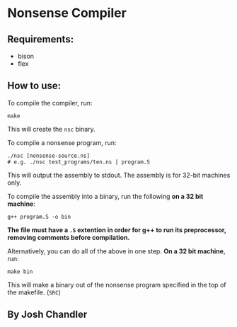 # Nonsense Compiler

## Requirements:
- bison
- flex

## How to use:

To compile the compiler, run:
```
make
```

This will create the `nsc` binary.

To compile a nonsense program, run:
```
./nsc [nonsense-source.ns]
# e.g. ./nsc test_programs/ten.ns | program.S
```

This will output the assembly to stdout. The assembly is for 32-bit machines only.

To compile the assembly into a binary, run the following **on a 32 bit machine**:
```
g++ program.S -o bin
```
**The file must have a `.S` extention in order for g++ to run its preprocessor, removing comments before compilation.**

Alternatively, you can do all of the above in one step. **On a 32 bit machine**, run:
```
make bin
```
This will make a binary out of the nonsense program specified in the top of the makefile. (`SRC`)

## By Josh Chandler